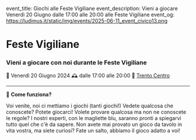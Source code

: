 event_title: Giochi alle Feste Vigiliane
event_description: Vieni a giocare Venerdì 20 Giugno dalle 17:00 alle 20:00 alle Feste Vigiliane
event_og: https://ludimus.it/static/img/events/2025-06-11_event_civico13.png

# Feste Vigiliane

### Vieni a giocare con noi durante le Feste Vigiliane

📅 Venerdì 20 Giugno 2024
🕰 dalle 17:00 alle 20:00
📍 [Trento Centro]()

---

🎲 **Come funziona?**

Voi venite, noi ci mettiamo i giochi (tanti giochi!)
Vedete qualcosa che conoscete? Potete giocarci!
Volete provare qualcosa ma non ne conoscete le regole? I nostri esperti, con le magliette blu, saranno pronti a spiegarvi tutto quel che c'è da sapere.
Non avete mai provato un gioco da tavolo in vita vostra, ma siete curiosi? Fate un salto, abbiamo il gioco adatto a voi!